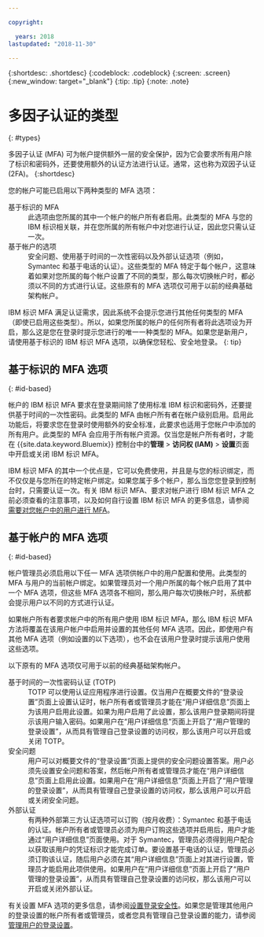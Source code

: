 ```yaml
---

copyright:

  years: 2018
lastupdated: "2018-11-30"

---
```


{:shortdesc: .shortdesc}
{:codeblock: .codeblock}
{:screen: .screen}
{:new_window: target="_blank"}
{:tip: .tip}
{:note: .note}

# 多因子认证的类型
{: #types}

多因子认证 (MFA) 可为帐户提供额外一层的安全保护，因为它会要求所有用户除了标识和密码外，还要使用额外的认证方法进行认证。通常，这也称为双因子认证 (2FA)。
{:shortdesc}

您的帐户可能已启用以下两种类型的 MFA 选项：

<dl>
<dt>基于标识的 MFA</dt>
<dd>此选项由您所属的其中一个帐户的帐户所有者启用。此类型的 MFA 与您的 IBM 标识相关联，并在您所属的所有帐户中对您进行认证，因此您只需认证一次。</dd>
<dt>基于帐户的选项</dt>
<dd>安全问题、使用基于时间的一次性密码以及外部认证选项（例如，Symantec 和基于电话的认证）。这些类型的 MFA 特定于每个帐户，这意味着如果对您所属的每个帐户设置了不同的类型，那么每次切换帐户时，都必须以不同的方式进行认证。这些原有的 MFA 选项仅可用于以前的经典基础架构帐户。</dd>
</dl>

IBM 标识 MFA 满足认证需求，因此系统不会提示您进行其他任何类型的 MFA（即使已启用这些类型）。所以，如果您所属的帐户的任何所有者将此选项设为开启，那么这是您在登录时提示您进行的唯一一种类型的 MFA。如果您是新用户，请使用基于标识的 IBM 标识 MFA 选项，以确保您轻松、安全地登录。
{: tip}

## 基于标识的 MFA 选项
{: #id-based}

帐户的 IBM 标识 MFA 要求在登录期间除了使用标准 IBM 标识和密码外，还要提供基于时间的一次性密码。此类型的 MFA 由帐户所有者在帐户级别启用。启用此功能后，将要求您在登录时使用额外的安全标准，此要求也适用于您帐户中添加的所有用户。此类型的 MFA 会应用于所有帐户资源。仅当您是帐户所有者时，才能在 {{site.data.keyword.Bluemix}} 控制台中的**管理** > **访问权 (IAM)** > **设置**页面中开启或关闭 IBM 标识 MFA。

IBM 标识 MFA 的其中一个优点是，它可以免费使用，并且是与您的标识绑定，而不仅仅是与您所在的特定帐户绑定。如果您属于多个帐户，那么当您您登录到控制台时，只需要认证一次。有关 IBM 标识 MFA、要求对帐户进行 IBM 标识 MFA 之前必须查看的注意事项，以及如何自行设置 IBM 标识 MFA 的更多信息，请参阅[需要对您帐户中的用户进行 MFA](/docs/iam/mfa.html#setting-up-ibmid-mfa)。

## 基于帐户的 MFA 选项
{: #id-based}

帐户管理员必须启用以下任一 MFA 选项供帐户中的用户配置和使用。此类型的 MFA 与用户的当前帐户绑定。如果管理员对一个用户所属的每个帐户启用了其中一个 MFA 选项，但这些 MFA 选项各不相同，那么用户每次切换帐户时，系统都会提示用户以不同的方式进行认证。

如果帐户所有者要求帐户中的所有用户使用 IBM 标识 MFA，那么 IBM 标识 MFA 方法将覆盖在该用户帐户中启用并设置的其他任何 MFA 选项。因此，即使用户有其他 MFA 选项（例如设置的以下选项），也不会在该用户登录时提示该用户使用这些选项。

以下原有的 MFA 选项仅可用于以前的经典基础架构帐户。

<dl>
<dt>基于时间的一次性密码认证 (TOTP)</dt>
<dd>TOTP 可以使用认证应用程序进行设置。仅当用户在概要文件的“登录设置”页面上设置认证时，帐户所有者或管理员才能在“用户详细信息”页面上为该用户启用此设置。如果为用户启用了此设置，那么该用户登录期间将提示该用户输入密码。如果用户在“用户详细信息”页面上开启了“用户管理的登录设置”，从而具有管理自己登录设置的访问权，那么该用户可以开启或关闭 TOTP。</dd>
<dt>安全问题</dt>
<dd>用户可以对概要文件的“登录设置”页面上提供的安全问题设置答案。用户必须先设置安全问题和答案，然后帐户所有者或管理员才能在“用户详细信息”页面上启用此设置。如果用户在“用户详细信息”页面上开启了“用户管理的登录设置”，从而具有管理自己登录设置的访问权，那么该用户可以开启或关闭安全问题。</dd>
<dt>外部认证</dt>
<dd>有两种外部第三方认证选项可以订购（按月收费）：Symantec 和基于电话的认证。帐户所有者或管理员必须为用户订购这些选项并启用后，用户才能通过“用户详细信息”页面使用。对于 Symantec，管理员必须得到用户配合以获取该用户的凭证标识才能完成订单。要设置基于电话的认证，管理员必须订购该认证，随后用户必须在其“用户详细信息”页面上对其进行设置，管理员才能启用此项供使用。如果用户在“用户详细信息”页面上开启了“用户管理的登录设置”，从而具有管理自己登录设置的访问权，那么该用户可以开启或关闭外部认证。</dd>
</dl>

有关设置 MFA 选项的更多信息，请参阅[设置登录安全性](/docs/account/login_settings.html#login-settings)。如果您是管理其他用户的登录设置的帐户所有者或管理员，或者您具有管理自己登录设置的能力，请参阅[管理用户的登录设置](/docs/iam/user_login.html#loginsettings)。
